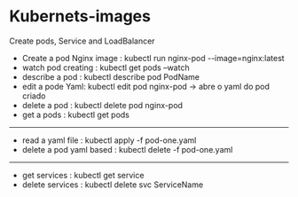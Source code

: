 # Kubernets-images
Create pods, Service and LoadBalancer


- Create a pod Nginx image : kubectl run nginx-pod --image=nginx:latest
- watch pod creating : kubectl get pods –watch
- describe a pod :  kubectl describe pod  PodName
- edit a pode Yaml: kubectl edit pod nginx-pod   -> abre o yaml do pod criado
- delete a pod :    kubectl delete pod nginx-pod
- get a pods : kubectl get pods

--------
- read a yaml file : kubectl apply -f pod-one.yaml
- delete a pod yaml based : kubectl delete -f pod-one.yaml


--------
- get services :  kubectl get service
- delete services : kubectl delete svc ServiceName



